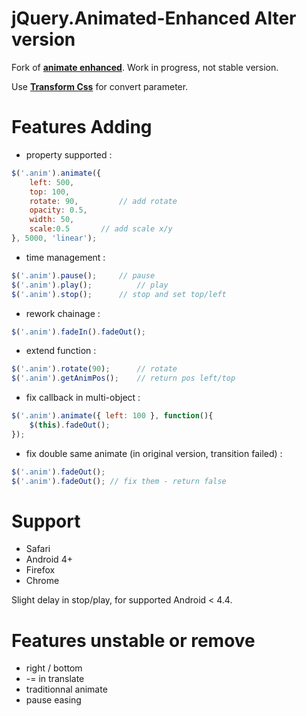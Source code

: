 jQuery.Animated-Enhanced Alter version
===========================

Fork of __[animate enhanced](https://github.com/benbarnett/jQuery-Animate-Enhanced)__. Work in progress, not stable version.

Use __[Transform Css](https://github.com/flavienliger/Transform-Css)__ for convert parameter.

Features Adding
=============

- property supported :
```js
$('.anim').animate({
	left: 500, 
	top: 100, 
	rotate: 90, 		// add rotate
	opacity: 0.5, 
	width: 50, 
	scale:0.5 		// add scale x/y
}, 5000, 'linear');
```

- time management :
```js
$('.anim').pause();		// pause
$('.anim').play();  		// play
$('.anim').stop();		// stop and set top/left
```
- rework chainage :
```js
$('.anim').fadeIn().fadeOut();
```
- extend function :
```js
$('.anim').rotate(90); 		// rotate
$('.anim').getAnimPos();	// return pos left/top	
```
- fix callback in multi-object :
```js
$('.anim').animate({ left: 100 }, function(){
	$(this).fadeOut();
});
```	
- fix double same animate (in original version, transition failed) :
```js
$('.anim').fadeOut();
$('.anim').fadeOut(); // fix them - return false
```

Support
=======

- Safari
- Android 4+
- Firefox
- Chrome

Slight delay in stop/play, for supported Android < 4.4.


Features unstable or remove
=============

- right / bottom
- -= in translate
- traditionnal animate
- pause easing
